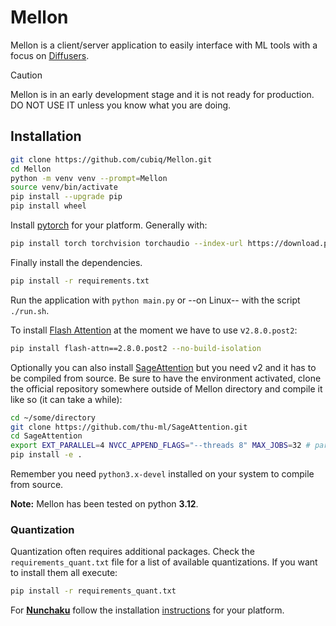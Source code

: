 # Mellon

Mellon is a client/server application to easily interface with ML tools with a focus on [Diffusers](https://github.com/huggingface/diffusers).

> [!CAUTION]
> Mellon is in an early development stage and it is not ready for production. DO NOT USE IT unless you know what you are doing.


## Installation

```bash
git clone https://github.com/cubiq/Mellon.git
cd Mellon
python -m venv venv --prompt=Mellon
source venv/bin/activate
pip install --upgrade pip
pip install wheel
```

Install [pytorch](https://pytorch.org/get-started/locally/) for your platform. Generally with:

```bash
pip install torch torchvision torchaudio --index-url https://download.pytorch.org/whl/cu128
```

Finally install the dependencies.

```bash
pip install -r requirements.txt
```

Run the application with `python main.py` or --on Linux-- with the script `./run.sh`.

To install [Flash Attention](https://github.com/Dao-AILab/flash-attention) at the moment we have to use v`2.8.0.post2`:

```bash
pip install flash-attn==2.8.0.post2 --no-build-isolation
```

Optionally you can also install [SageAttention](https://github.com/thu-ml/SageAttention) but you need v2 and it has to be compiled from source. Be sure to have the environment activated, clone the official repository somewhere outside of Mellon directory and compile it like so (it can take a while):

```bash
cd ~/some/directory
git clone https://github.com/thu-ml/SageAttention.git
cd SageAttention 
export EXT_PARALLEL=4 NVCC_APPEND_FLAGS="--threads 8" MAX_JOBS=32 # parallel compiling
pip install -e .
```

Remember you need `python3.x-devel` installed on your system to compile from source.

**Note:** Mellon has been tested on python **3.12**.

### Quantization

Quantization often requires additional packages. Check the `requirements_quant.txt` file for a list of available quantizations. If you want to install them all execute:

```bash
pip install -r requirements_quant.txt
```

For **[Nunchaku](https://github.com/nunchaku-tech/nunchaku)** follow the installation [instructions](https://nunchaku.tech/docs/nunchaku/installation/installation.html) for your platform.
